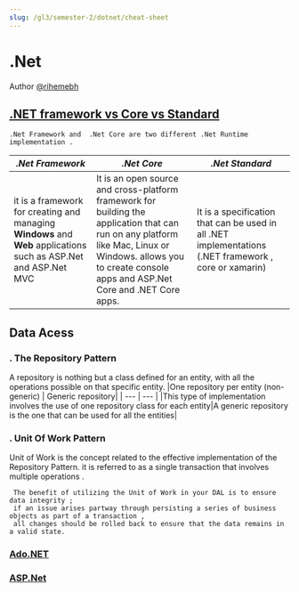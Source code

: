 ```yaml
---
slug: /gl3/semester-2/dotnet/cheat-sheet
---
```


# .Net

Author [@rihemebh](https://github.com/rihemebh)

## [.NET framework vs Core vs Standard](https://www.linkedin.com/posts/rihemebenhassan_net-framework-vs-core-vs-standard-activity-6804365749277274112-b6Ah)

    .Net Framework and  .Net Core are two different .Net Runtime implementation .

| **_.Net Framework_** | **_.Net Core_** | **_.Net Standard_** |
| --- | --- | --- |
| it is a framework for creating and managing **Windows** and **Web** applications such as ASP.Net and ASP.Net MVC | It is an open source and cross-platform framework for building the application that can run on any platform like Mac, Linux or Windows. allows you to create console apps and ASP.Net Core and .NET Core apps. | It is a specification that can be used in all .NET implementations (.NET framework , core or xamarin) |

## Data Acess

### . The Repository Pattern

A repository is nothing but a class defined for an entity, with all the operations possible on that specific entity. |One repository per entity (non-generic) | Generic repository| | --- | --- | |This type of implementation involves the use of one repository class for each entity|A generic repository is the one that can be used for all the entities|

### . Unit Of Work Pattern

Unit of Work is the concept related to the effective implementation of the Repository Pattern. it is referred to as a single transaction that involves multiple operations .

     The benefit of utilizing the Unit of Work in your DAL is to ensure data integrity ;
     if an issue arises partway through persisting a series of business objects as part of a transaction ,
     all changes should be rolled back to ensure that the data remains in a valid state.

### [Ado.NET](https://github.com/rihemebh/.Net-cheat-sheets/tree/main/Ado.net)

### [ASP.Net](https://github.com/rihemebh/.Net-cheat-sheets/tree/main/ASP.net)
